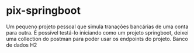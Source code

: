 # pix-springboot
Um pequeno projeto pessoal que simula tranações bancárias de uma conta para outra.
É possível testá-lo iniciando como um projeto springboot, deixei uma collection do postman para poder usar os endpoints do projeto.
Banco de dados H2
